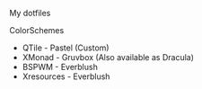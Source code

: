 My dotfiles

ColorSchemes

- QTile		- Pastel (Custom)
- XMonad	- Gruvbox (Also available as Dracula)
- BSPWM		- Everblush
- Xresources 	- Everblush
